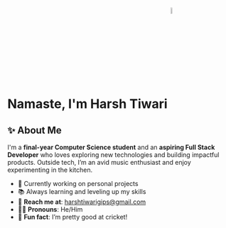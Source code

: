 # Namaste, I'm Harsh Tiwari <img src="https://raw.githubusercontent.com/shar-mayank/shar-mayank/main/stuff/namaste.gif" width="6%" style="vertical-align: bottom;">
<a href="https://harsh09tiwari.netlify.app/" ></a>

## ✨ About Me  

I'm a **final-year Computer Science student** and an **aspiring Full Stack Developer** who loves exploring new technologies and building impactful products. Outside tech, I’m an avid music enthusiast and enjoy experimenting in the kitchen.  

- 🌱 Currently working on personal projects  
- 📚 Always learning and leveling up my skills  
- 📧 **Reach me at**: [harshtiwarigips@gmail.com](mailto:harshtiwarigips@gmail.com)  
- 🙋‍♂️ **Pronouns**: He/Him  
- 🏏 **Fun fact**: I’m pretty good at cricket!  
